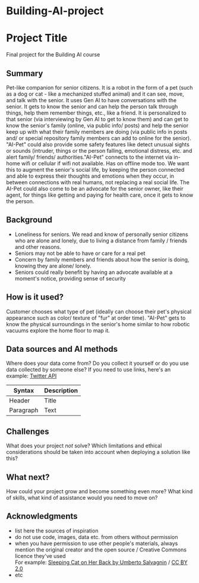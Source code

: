 # Building-AI-project
<!-- This is the markdown template for the final project of the Building AI course, 
created by Reaktor Innovations and University of Helsinki. 
Copy the template, paste it to your GitHub README and edit! -->

# Project Title

Final project for the Building AI course

## Summary

<!-- Describe briefly in 2-3 sentences what your project is about. About 250 characters is a nice length! -->
Pet-like companion for senior citizens. It is a robot in the form of a pet (such as a dog or cat - like a mechanized stuffed animal) and it can see, move, and talk with the senior. It uses Gen AI to have conversations with the senior. It gets to know the senior and can help the person talk through things, help them remember things, etc., like a friend. It is personalized to that senior (via interviewing by Gen AI to get to know them) and can get to know the senior's family (online, via public info/ posts) and help the senior keep up with what their family members are doing (via public info in posts and/ or special repository family members can add to online for the senior). "AI-Pet" could also provide some safety features like detect unusual sights or sounds (intruder, things or the person falling, emotional distress, etc. and alert family/ friends/ authorities."AI-Pet" connects to the internet via in-home wifi or cellular if wifi not available. Has on offline mode too. We want this to augment the senior's social life, by keeping the person connected and able to express their thoughts and emotions when they occur, in between connections with real humans, not replacing a real social life. The AI-Pet could also come to be an advocate for the senior owner, like their agent, for things like getting and paying for health care, once it gets to know the person. 


## Background

<!-- Which problems does your idea solve? How common or frequent is this problem? What is your personal motivation? Why is this topic important or interesting? -->

<!-- This is how you make a list, if you need one: -->
* Loneliness for seniors. We read and know of personally senior citizens who are alone and lonely, due to living a distance from family / friends and other reasons.
* Seniors may not be able to have or care for a real pet
* Concern by family members and friends about how the senior is doing, knowing they are alone/ lonely.
* Seniors could really benefit by having an advocate available at a moment's notice, providing sense of security



## How is it used?

<!-- Describe the process of using the solution. In what kind situations is the solution needed (environment, time, etc.)? Who are the users, what kinds of needs should be taken into account? -->

Customer chooses what type of pet (ideally can choose their pet's physical appearance such as color/ texture of "fur" at order time). "AI-Pet" gets to know the physical surroundings in the senior's home similar to how robotic vacuums explore the home floor to map it.

<!-- Images will make your README look nice!
Once you upload an image to your repository, you can link link to it like this (replace the URL with file path, if you've uploaded an image to Github.)
![Cat](https://upload.wikimedia.org/wikipedia/commons/5/5e/Sleeping_cat_on_her_back.jpg) 

If you need to resize images, you have to use an HTML tag, like this:
<img src="https://upload.wikimedia.org/wikipedia/commons/5/5e/Sleeping_cat_on_her_back.jpg" width="300">
-->

<!--
This is how you create code examples:
```
def main():
   countries = ['Denmark', 'Finland', 'Iceland', 'Norway', 'Sweden']
   pop = [5615000, 5439000, 324000, 5080000, 9609000]   # not actually needed in this exercise...
   fishers = [1891, 2652, 3800, 11611, 1757]

   totPop = sum(pop)
   totFish = sum(fishers)

   # write your solution here

   for i in range(len(countries)):
      print("%s %.2f%%" % (countries[i], 100.0))    # current just prints 100%

main()
```
-->

## Data sources and AI methods
Where does your data come from? Do you collect it yourself or do you use data collected by someone else?
If you need to use links, here's an example:
[Twitter API](https://developer.twitter.com/en/docs)

| Syntax      | Description |
| ----------- | ----------- |
| Header      | Title       |
| Paragraph   | Text        |

## Challenges

What does your project _not_ solve? Which limitations and ethical considerations should be taken into account when deploying a solution like this?

## What next?

How could your project grow and become something even more? What kind of skills, what kind of assistance would you  need to move on? 


## Acknowledgments

* list here the sources of inspiration 
* do not use code, images, data etc. from others without permission
* when you have permission to use other people's materials, always mention the original creator and the open source / Creative Commons licence they've used
  <br>For example: [Sleeping Cat on Her Back by Umberto Salvagnin](https://commons.wikimedia.org/wiki/File:Sleeping_cat_on_her_back.jpg#filelinks) / [CC BY 2.0](https://creativecommons.org/licenses/by/2.0)
* etc
